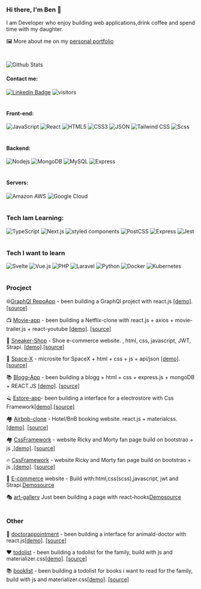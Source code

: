 ### Hi there, I'm Ben 👋  

I am Developer who enjoy building web applications,drink coffee and spend time with my daughter.

🖼 More about me on my [personal portfolio]()


 #
![Github Stats](https://github-readme-stats.vercel.app/api?username=benoah&count_private=true&show_icons=true&include_all_commits=true&theme=radical)

#### Contact me:

[![Linkedin Badge](https://img.shields.io/badge/-LinkedIn-0077B5?style=flat&logo=linkedin&logoColor=white)](https://www.linkedin.com/in/ben-moussa/)
![visitors](https://visitor-badge.glitch.me/badge?page_id=benoah)
 #

#### Front-end:
![JavaScript](https://img.shields.io/badge/-JavaScript-black?style=flat-square&logo=javascript) 
![React](https://img.shields.io/badge/-React-black?style=flat-square&logo=react)
![HTML5](https://img.shields.io/badge/-HTML5-E34F26?style=flat-square&logo=html5&logoColor=white)
![CSS3](https://img.shields.io/badge/-CSS3-1572B6?style=flat-square&logo=css3)
![JSON](https://img.shields.io/badge/-JSON-black?style=flat&logo=json&logoColor=white)
![Tailwind CSS](https://img.shields.io/badge/-Tailwind-38B2AC?style=flat&logo=tailwind-css&logoColor=white) 
![Scss](https://img.shields.io/badge/-Sass-CC6699?style=flat&logo=sass&logoColor=white)
#
#### Backend:
![Nodejs](https://img.shields.io/badge/-Node.js-black?style=flat-square&logo=Node.js)
![MongoDB](https://img.shields.io/badge/-MongoDB-black?style=flat-square&logo=mongodb)
![MySQL](https://img.shields.io/badge/-MySQL-black?style=flat-square&logo=mysql)
![Express](https://img.shields.io/badge/-Express-black?style=flat&logo=express&logoColor=white)
#
#### Servers:
![Amazon AWS](https://img.shields.io/badge/Amazon%20AWS-e76d0c?style=flat-square&logo=amazon-aws)
![Google Cloud](https://img.shields.io/badge/Google%20Cloud-black?style=flat-square&logo=google-cloud)
#
###  Tech Iam Learning: 
 ![TypeScript](https://img.shields.io/badge/-TypeScript-3178C6?style=flat&logo=typescript&logoColor=white) 
 ![Next.js](https://img.shields.io/badge/-Next.js-black?style=flat&logo=next-dot-js&logoColor=white)
![styled components](https://img.shields.io/badge/-Styled--components-DB7093?style=flat&logo=styled-components&logoColor=white) 
![PostCSS](https://img.shields.io/badge/-PostCSS-DD3A0A?style=flat&logo=postcss&logoColor=white)
 ![Express](https://img.shields.io/badge/-Express-black?style=flat&logo=express&logoColor=white)
 ![Jest](https://img.shields.io/badge/-Jest-C21325?style=flat&logo=jest&logoColor=white)
#
###  Tech I want to learn
 ![Svelte](https://img.shields.io/badge/-Svelte-FF3E00?style=flat&logo=svelte&logoColor=white) 
 ![Vue.js](https://img.shields.io/badge/-Vue-4FC08D?style=flat&logo=vue-dot-js&logoColor=white)
![PHP](https://img.shields.io/badge/-PHP-4F5B93?style=flat-square&logo=php)
![Laravel](https://img.shields.io/badge/-Laravel-CCCCCC?style=flat-square&logo=laravel)
![Python](https://img.shields.io/badge/-Python-black?style=flat-square&logo=Python)
![Docker](https://img.shields.io/badge/-Docker-black?style=flat-square&logo=docker)
![Kubernetes](https://img.shields.io/badge/-Kubernetes-cccccc?style=flat-square&logo=kubernetes)
#
###  Procject 

🌐[GraphQl RepoApp](https://github.com/benoah/reactgraphql) - been building a GraphQl project with react.js [[demo]](https://competent-lichterman-7bbdc1.netlify.app/).[[source]](https://github.com/benoah/reactgraphql)

📺 [Movie-app](https://github.com/benoah/movie-app) - been building a Netflix-clone with react.js + axios + movie-trailer.js + react-youtube [[demo]](https://wonderful-sinoussi-ce697d.netlify.app/). [[source]](https://github.com/benoah/movie-app)

👟 [Sneaker-Shop](https://github.com/benoah/sneakershop)  - Shoe e-commerce website. , html, css,  javascript, JWT, Strapi. [[demo]](https://angry-jepsen-a4ad24.netlify.app/shop.html).[[source]](https://github.com/benoah/sneakershop) 

🚀 [Space-X](https://github.com/benoah/updatedV1spaceX) - microsite for SpaceX + html + css + js + api/json [[demo]](https://silly-goldberg-f73ddb.netlify.app/?fbclid=IwAR1xJf5aD--m6pEr465jYHUjqBZ4-z4BMqFGvd8NNb_5dcpKuG26a9NSLno). [[source]](https://github.com/benoah/updatedV1spaceX)

📚 [Blogg-App](https://github.com/benoah/my-blogg) - been building a blogg + html + css + express.js + mongoDB + REACT.JS [[demo]](http://ec2-52-14-110-100.us-east-2.compute.amazonaws.com/article/learn-react?fbclid=IwAR0-EVTLM_VW6q0HLqg3wjBVIyTt1FOXm7NtoFkFKES8J3JfUXa-bQreeHQ). [[source]](https://github.com/benoah/my-blogg)

🪒 [Estore-app](https://github.com/benoah/bootstrapapp)- been building a interface for a electrostore with Css Framework[[demo]](https://jolly-newton-465cf8.netlify.app/index.html).[[source]](https://github.com/benoah/bootstrapapp)

🏘 [Airbnb-clone](https://github.com/benoah/airbnb-clone) - Hotel/BnB booking website. react.js + materialcss.[[demo]](https://airbnb-clone-9f7d9.web.app/). [[source]](https://github.com/benoah/airbnb-clone)

 🏘 [CssFramework](https://github.com/benoah/css_framework_2021) - website Ricky and Morty fan page build on bootstrao + js ,[[demo]](https://optimistic-ramanujan-fbe3f8.netlify.app/). [[source]](hhttps://github.com/benoah/css_framework_2021)

🔥 [CssFramework](https://github.com/benoah/css_framework_2021) - website Ricky and Morty fan page build on bootstrao + js ,[[demo]](https://optimistic-ramanujan-fbe3f8.netlify.app/). [[source]](hhttps://github.com/benoah/css_framework_2021)

👟 [E-commerce](https://github.com/benoah/ecommerse-store) website  - Build with:html,css(scss),javascript, jwt and Strapi.[Demo](https://ecommerse-store.vercel.app/index.html)[source](https://github.com/benoahecommerse-store)

🎭 [art-gallery](https://github.com/benoah/artgallery) Just been building a page with react-hooks[Demo](http://localhost:3000/)[source](https://github.com/benoah/artgallery)
#
### Other 
🏥 [doctorappointment](https://github.com/benoah/building_interface_in_react-) - been building a interface for animald-doctor with react.js[[demo]](http://localhost:3000/). [[source]](https://github.com/benoah/building_interface_in_react-) 

❤️ [todolist](https://github.com/benoah/css_framework_2021) - been building a todolist for the family, build with js and materializer.css[[demo]](https://practical-carson-17449a.netlify.app/). [[source]](https://github.com/benoah/css_framework_2021)

📚 [booklist](https://github.com/benoah/js-assignment) - been building a todolist for books i want to read for the family, build with js and materializer.css[[demo]](https://hungry-brown-923e96.netlify.app/). [[source]](https://github.com/benoah/js-assignment)






